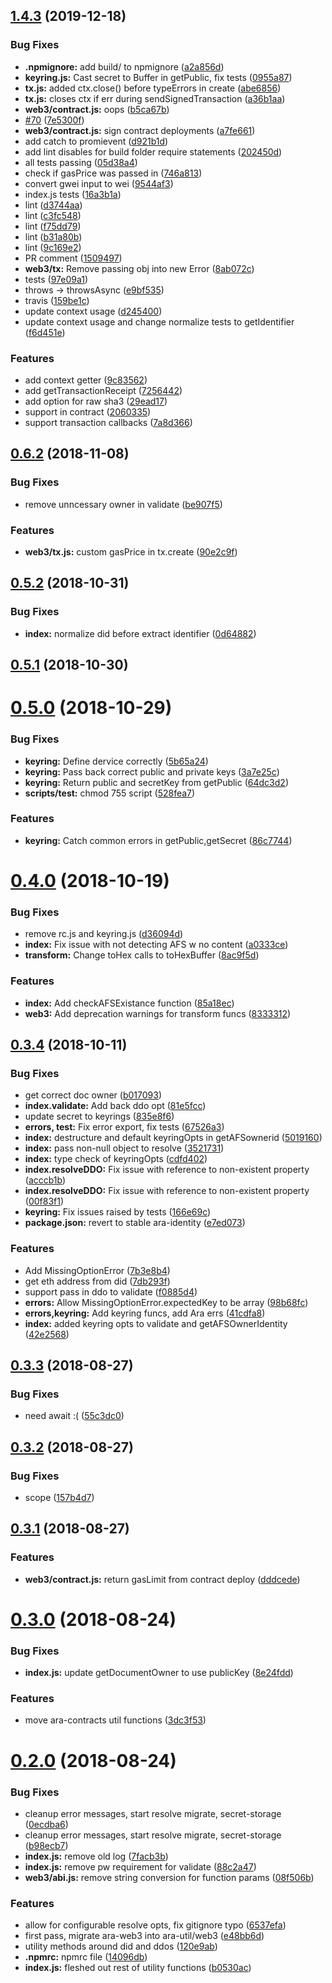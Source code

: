 ## [1.4.3](https://github.com/arablocks/ara-util/compare/0.6.2...1.4.3) (2019-12-18)


### Bug Fixes

* **.npmignore:** add build/ to npmignore ([a2a856d](https://github.com/arablocks/ara-util/commit/a2a856d7a4098bd054c04ac977e133db991797b3))
* **keyring.js:** Cast secret to Buffer in getPublic, fix tests ([0955a87](https://github.com/arablocks/ara-util/commit/0955a87853a76ac3e11b670eb29535f180e330d7))
* **tx.js:** added ctx.close() before typeErrors in create ([abe6856](https://github.com/arablocks/ara-util/commit/abe6856509ddaa5d0f945d843d58804d96996a27))
* **tx.js:** closes ctx if err during sendSignedTransaction ([a36b1aa](https://github.com/arablocks/ara-util/commit/a36b1aa44289745b45bc505011b30047d350aa65))
* **web3/contract.js:** oops ([b5ca67b](https://github.com/arablocks/ara-util/commit/b5ca67ba06e953010fcd798112ee1941b6cc79a4))
* [#70](https://github.com/arablocks/ara-util/issues/70) ([7e5300f](https://github.com/arablocks/ara-util/commit/7e5300fcfce6601adc61f137b3800bccb9c34277))
* **web3/contract.js:** sign contract deployments ([a7fe661](https://github.com/arablocks/ara-util/commit/a7fe661647c15eae08e901f318055a178c3b6007))
* add catch to promievent ([d921b1d](https://github.com/arablocks/ara-util/commit/d921b1d80bbea7ad5c88432148df1a31d44bb6b1))
* add lint disables for build folder require statements ([202450d](https://github.com/arablocks/ara-util/commit/202450d6053b183b9afba44d53ff6fb59f4f3d25))
* all tests passing ([05d38a4](https://github.com/arablocks/ara-util/commit/05d38a4f7f620dad04e68af5135c70ba76e1a81e))
* check if gasPrice was passed in ([746a813](https://github.com/arablocks/ara-util/commit/746a81392bfd736baf0be7b7943e543b6c73d521))
* convert gwei input to wei ([9544af3](https://github.com/arablocks/ara-util/commit/9544af3fcf11e4922361467d2d987eee1d28351b))
* index.js tests ([16a3b1a](https://github.com/arablocks/ara-util/commit/16a3b1a31735d8bcc2757f9fc9330119933537a3))
* lint ([d3744aa](https://github.com/arablocks/ara-util/commit/d3744aae413f0f1badae63c628019097d81fcc46))
* lint ([c3fc548](https://github.com/arablocks/ara-util/commit/c3fc548884c4202dc38db51afa228dd83bcc8571))
* lint ([f75dd79](https://github.com/arablocks/ara-util/commit/f75dd798de5fce3155b4fc9e0c2fb99fa374b9db))
* lint ([b31a80b](https://github.com/arablocks/ara-util/commit/b31a80baab259617f6384cae646dcef49ebd93be))
* lint ([9c169e2](https://github.com/arablocks/ara-util/commit/9c169e2828acc8e56b70701bd017cb055ee0a3a2))
* PR comment ([1509497](https://github.com/arablocks/ara-util/commit/1509497f4e8c0a3f1987914e55226c0392cdf711))
* **web3/tx:** Remove passing obj into new Error ([8ab072c](https://github.com/arablocks/ara-util/commit/8ab072c9cdb4848e46137eeaa7e3e3fc318a8f05))
* tests ([97e09a1](https://github.com/arablocks/ara-util/commit/97e09a1bdda13a7f1361d6b0845ab980ea5ff743))
* throws -> throwsAsync ([e9bf535](https://github.com/arablocks/ara-util/commit/e9bf5354ca431ef90cf0870559545751876af507))
* travis ([159be1c](https://github.com/arablocks/ara-util/commit/159be1c26af0ea9c0298bf58666691afd3a3ac6a))
* update context usage ([d245400](https://github.com/arablocks/ara-util/commit/d2454006eac77d59ee9953b208b5e014f60b54f2))
* update context usage and change normalize tests to getIdentifier ([f6d451e](https://github.com/arablocks/ara-util/commit/f6d451e982cbb3316f62dbc1e7993683035b4659))


### Features

* add context getter ([9c83562](https://github.com/arablocks/ara-util/commit/9c8356295dc3b0ebbc2f485e5de9cfe177baa1f0))
* add getTransactionReceipt ([7256442](https://github.com/arablocks/ara-util/commit/7256442344354bc583106d76c49e2e777bd6bed0))
* add option for raw sha3 ([29ead17](https://github.com/arablocks/ara-util/commit/29ead1726539c48bc84c2e480d3935c97be13a0b))
* support in contract ([2060335](https://github.com/arablocks/ara-util/commit/2060335df987751f01536fbbbd5dfd1e4f5c88a4))
* support transaction callbacks ([7a8d366](https://github.com/arablocks/ara-util/commit/7a8d366a51ac6a808d0b47d70693160f1a914b8d))



## [0.6.2](https://github.com/arablocks/ara-util/compare/0.5.2...0.6.2) (2018-11-08)


### Bug Fixes

* remove unncessary owner in validate ([be907f5](https://github.com/arablocks/ara-util/commit/be907f5b43415053468023f6ad77e58bdf89a94b))


### Features

* **web3/tx.js:** custom gasPrice in tx.create ([90e2c9f](https://github.com/arablocks/ara-util/commit/90e2c9f5d5befa484f65f4b77f4c3847632b2f10))



## [0.5.2](https://github.com/arablocks/ara-util/compare/0.5.1...0.5.2) (2018-10-31)


### Bug Fixes

* **index:** normalize did before extract identifier ([0d64882](https://github.com/arablocks/ara-util/commit/0d64882e2b6fed64f1586e899ebf6961bdf822cd))



## [0.5.1](https://github.com/arablocks/ara-util/compare/0.5.0...0.5.1) (2018-10-30)



# [0.5.0](https://github.com/arablocks/ara-util/compare/0.4.0...0.5.0) (2018-10-29)


### Bug Fixes

* **keyring:** Define dervice correctly ([5b65a24](https://github.com/arablocks/ara-util/commit/5b65a24f4c951ae8da70449d31e86074bdc72ece))
* **keyring:** Pass back correct public and private keys ([3a7e25c](https://github.com/arablocks/ara-util/commit/3a7e25c37e20937c1b382303f7ab422790667487))
* **keyring:** Return public and secretKey from getPublic ([64dc3d2](https://github.com/arablocks/ara-util/commit/64dc3d2352b10c3565cccae20ac12cbece0fa424))
* **scripts/test:** chmod 755 script ([528fea7](https://github.com/arablocks/ara-util/commit/528fea70433366cd2b0d02db0316b68192eb8a2b))


### Features

* **keyring:** Catch common errors in getPublic,getSecret ([86c7744](https://github.com/arablocks/ara-util/commit/86c77440deee42b4bebb1dc4bdcb4ef86393c900))



# [0.4.0](https://github.com/arablocks/ara-util/compare/0.3.4...0.4.0) (2018-10-19)


### Bug Fixes

* remove rc.js and keyring.js ([d36094d](https://github.com/arablocks/ara-util/commit/d36094d7b18cb0a8f514f4b81ad7a9ce4f5d4fa9))
* **index:** Fix issue with not detecting AFS w no content ([a0333ce](https://github.com/arablocks/ara-util/commit/a0333ce2c94519ff98935049c5fb510e9a896303))
* **transform:** Change toHex calls to toHexBuffer ([8ac9f5d](https://github.com/arablocks/ara-util/commit/8ac9f5d234e5ccbf7ddc55cbe7570f9061bd4871))


### Features

* **index:** Add checkAFSExistance function ([85a18ec](https://github.com/arablocks/ara-util/commit/85a18ecd6f14f651f040a47619028700535f6386))
* **web3:** Add deprecation warnings for transform funcs ([8333312](https://github.com/arablocks/ara-util/commit/8333312205252f30ea382f7e47c05851342fac23))



## [0.3.4](https://github.com/arablocks/ara-util/compare/0.3.3...0.3.4) (2018-10-11)


### Bug Fixes

* get correct doc owner ([b017093](https://github.com/arablocks/ara-util/commit/b017093a2e208d12aac13c170b6ea43e8d651447))
* **index.validate:** Add back ddo opt ([81e5fcc](https://github.com/arablocks/ara-util/commit/81e5fcc88bc89c018f0f45c9459eeac217d1bce6))
* update secret to keyrings ([835e8f6](https://github.com/arablocks/ara-util/commit/835e8f604ebae7391d3287285648bc5d9f04e388))
* **errors, test:** Fix error export, fix tests ([67526a3](https://github.com/arablocks/ara-util/commit/67526a33c2dda7d5c314e80341b8f4287cf1b025))
* **index:** destructure and default keyringOpts in getAFSownerid ([5019160](https://github.com/arablocks/ara-util/commit/50191605133122570c5459e1caf2d4200a040021))
* **index:** pass non-null object to resolve ([3521731](https://github.com/arablocks/ara-util/commit/352173125b1a1c41bc2cb4b6996f660ebb48b8c0))
* **index:** type check of keyringOpts ([cdfd402](https://github.com/arablocks/ara-util/commit/cdfd402d0feaccb57ab85d6906ff7a05db5a771b))
* **index.resolveDDO:** Fix issue with reference to non-existent property ([acccb1b](https://github.com/arablocks/ara-util/commit/acccb1bd8a8276d534c9ce91d4ec880ecaadb1b3))
* **index.resolveDDO:** Fix issue with reference to non-existent property ([00f83f1](https://github.com/arablocks/ara-util/commit/00f83f1f9763880dde5047db947f8e6713caadf5))
* **keyring:** Fix issues raised by tests ([166e69c](https://github.com/arablocks/ara-util/commit/166e69c2f79dd62464cb801a05e822ca90bfd04e))
* **package.json:** revert to stable ara-identity ([e7ed073](https://github.com/arablocks/ara-util/commit/e7ed073b8bc2280ec303e578460b64b171c38f17))


### Features

* Add MissingOptionError ([7b3e8b4](https://github.com/arablocks/ara-util/commit/7b3e8b461857f5e6755cd6f37095fce07b1ac195))
* get eth address from did ([7db293f](https://github.com/arablocks/ara-util/commit/7db293f9db72c908ea902ab41a7ba1f99c2c8017))
* support pass in ddo to validate ([f0885d4](https://github.com/arablocks/ara-util/commit/f0885d45e925f9e9711082c40f7403d1592193f9))
* **errors:** Allow MissingOptionError.expectedKey to be array ([98b68fc](https://github.com/arablocks/ara-util/commit/98b68fc70b3ea9825826b55e914f66f4ea404af0))
* **errors,keyring:** Add keyring funcs, add Ara errs ([41cdfa8](https://github.com/arablocks/ara-util/commit/41cdfa8fb80c0f8da558b56bca3d0cf1e4739b18))
* **index:** added keyring opts to validate and getAFSOwnerIdentity ([42e2568](https://github.com/arablocks/ara-util/commit/42e256893ac45eea4a8e451c016e78318e7a30e0))



## [0.3.3](https://github.com/arablocks/ara-util/compare/0.3.2...0.3.3) (2018-08-27)


### Bug Fixes

* need await :( ([55c3dc0](https://github.com/arablocks/ara-util/commit/55c3dc0af36657ace1a845a879a590655162fcd9))



## [0.3.2](https://github.com/arablocks/ara-util/compare/0.3.1...0.3.2) (2018-08-27)


### Bug Fixes

* scope ([157b4d7](https://github.com/arablocks/ara-util/commit/157b4d79e7f6fa7db7eaf5f8563970c7fd02819d))



## [0.3.1](https://github.com/arablocks/ara-util/compare/0.3.0...0.3.1) (2018-08-27)


### Features

* **web3/contract.js:** return gasLimit from contract deploy ([dddcede](https://github.com/arablocks/ara-util/commit/dddcede343e8897429da9b683d084e677cc80cc6))



# [0.3.0](https://github.com/arablocks/ara-util/compare/0.2.0...0.3.0) (2018-08-24)


### Bug Fixes

* **index.js:** update getDocumentOwner to use publicKey ([8e24fdd](https://github.com/arablocks/ara-util/commit/8e24fdd08b5be9786e7f180bdfcbd08fc1860711))


### Features

* move ara-contracts util functions ([3dc3f53](https://github.com/arablocks/ara-util/commit/3dc3f53e219de46de9c091e5c43e105c00b983cd))



# [0.2.0](https://github.com/arablocks/ara-util/compare/120e9ab0326496ef00739130fc351998c1e3ebed...0.2.0) (2018-08-24)


### Bug Fixes

* cleanup error messages, start resolve migrate, secret-storage ([0ecdba6](https://github.com/arablocks/ara-util/commit/0ecdba6125c2558975fc78df2778013fcd1f8c48))
* cleanup error messages, start resolve migrate, secret-storage ([b98ecb7](https://github.com/arablocks/ara-util/commit/b98ecb7f979eea2c8b3f8f8eae8d770d67109f9b))
* **index.js:** remove old log ([7facb3b](https://github.com/arablocks/ara-util/commit/7facb3be8874201b20612d9c6ad9e080bbb932b3))
* **index.js:** remove pw requirement for validate ([88c2a47](https://github.com/arablocks/ara-util/commit/88c2a4702fff16b96527e9b2db1fb13495666554))
* **web3/abi.js:** remove string conversion for function params ([08f506b](https://github.com/arablocks/ara-util/commit/08f506b2d527626d0d315e876aa56daaf8a090d0))


### Features

* allow for configurable resolve opts, fix gitignore typo ([6537efa](https://github.com/arablocks/ara-util/commit/6537efa019f7c3287982a43f9b63557aba9bdc5a))
* first pass, migrate ara-web3 into ara-util/web3 ([e48bb6d](https://github.com/arablocks/ara-util/commit/e48bb6d93f413db516fe2c8e5177f4f4261f4a82))
* utility methods around did and ddos ([120e9ab](https://github.com/arablocks/ara-util/commit/120e9ab0326496ef00739130fc351998c1e3ebed))
* **.npmrc:** npmrc file ([14096db](https://github.com/arablocks/ara-util/commit/14096dbc6c3a2bc98406536ea25cf88a773094b6))
* **index.js:** fleshed out rest of utility functions ([b0530ac](https://github.com/arablocks/ara-util/commit/b0530accd20825d672171d60e62b1b85a29a28e1))



